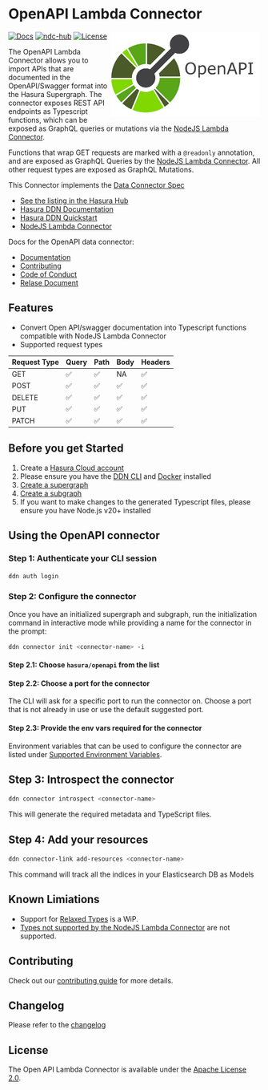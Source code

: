 # OpenAPI Lambda Connector

<a href="https://hasura.io/"><img src="./docs/logo.png" align="right" width="300"></a>

[![Docs](https://img.shields.io/badge/docs-v3.x-brightgreen.svg?style=flat)](https://hasura.io/docs/3.0)
[![ndc-hub](https://img.shields.io/badge/ndc--hub-openapi-blue.svg?style=flat)](https://hasura.io/connectors/open-api-lambda)
[![License](https://img.shields.io/badge/license-Apache--2.0-purple.svg?style=flat)](https://www.apache.org/licenses/LICENSE-2.0)

The OpenAPI Lambda Connector allows you to import APIs that are documented in the OpenAPI/Swagger format into the Hasura Supergraph. The connector exposes REST API endpoints as Typescript functions, which can be exposed as GraphQL queries or mutations via the [NodeJS Lambda Connector](https://github.com/hasura/ndc-nodejs-lambda).

Functions that wrap GET requests are marked with a `@readonly` annotation, and are exposed as GraphQL Queries by the [NodeJS Lambda Connector](https://github.com/hasura/ndc-nodejs-lambda). All other request types are exposed as GraphQL Mutations.

This Connector implements the [Data Connector Spec](https://github.com/hasura/ndc-spec)

- [See the listing in the Hasura Hub](https://hasura.io/connectors/open-api-lambda)
- [Hasura DDN Documentation](https://hasura.io/docs/3.0)
- [Hasura DDN Quickstart](https://hasura.io/docs/3.0/getting-started/quickstart)
- [NodeJS Lambda Connector](https://github.com/hasura/ndc-nodejs-lambda)

Docs for the OpenAPI data connector:

- [Documentation](./docs/documentation.md)
- [Contributing](./docs/contributing.md)
- [Code of Conduct](./docs/code-of-conduct.md)
- [Relase Document](./docs/release.md)

## Features

- Convert Open API/swagger documentation into Typescript functions compatible with NodeJS Lambda Connector
- Supported request types

| Request Type | Query | Path | Body | Headers |
| ------------ | ----- | ---- | ---- | ------- |
| GET          | ✅    | ✅   | NA   | ✅      |
| POST         | ✅    | ✅   | ✅   | ✅      |
| DELETE       | ✅    | ✅   | ✅   | ✅      |
| PUT          | ✅    | ✅   | ✅   | ✅      |
| PATCH        | ✅    | ✅   | ✅   | ✅      |

## Before you get Started

1. Create a [Hasura Cloud account](https://console.hasura.io)
2. Please ensure you have the [DDN CLI](https://hasura.io/docs/3.0/cli/installation) and [Docker](https://docs.docker.com/engine/install/) installed
3. [Create a supergraph](https://hasura.io/docs/3.0/getting-started/init-supergraph)
4. [Create a subgraph](https://hasura.io/docs/3.0/getting-started/init-subgraph)
5. If you want to make changes to the generated Typescript files, please ensure you have Node.js v20+ installed

## Using the OpenAPI connector

### Step 1: Authenticate your CLI session

```bash
ddn auth login
```

### Step 2: Configure the connector

Once you have an initialized supergraph and subgraph, run the initialization command in interactive mode while
providing a name for the connector in the prompt:

```bash
ddn connector init <connector-name> -i
```

#### Step 2.1: Choose `hasura/openapi` from the list

#### Step 2.2: Choose a port for the connector

The CLI will ask for a specific port to run the connector on. Choose a port that is not already in use or use the
default suggested port.

#### Step 2.3: Provide the env vars required for the connector

Environment variables that can be used to configure the connector are listed under [Supported Environment Variables](./docs/documentation.md#supported-environment-variables).

## Step 3: Introspect the connector

```bash
ddn connector introspect <connector-name>
```

This will generate the required metadata and TypeScript files.

## Step 4: Add your resources

```bash
ddn connector-link add-resources <connector-name>
```

This command will track all the indices in your Elasticsearch DB as Models

## Known Limiations

- Support for [Relaxed Types](https://github.com/hasura/ndc-nodejs-lambda/tree/main?tab=readme-ov-file#relaxed-types) is a WiP.
- [Types not supported by the NodeJS Lambda Connector](https://github.com/hasura/ndc-nodejs-lambda?tab=readme-ov-file#unsupported-types) are not supported.

## Contributing

Check out our [contributing guide](.docs/contributing.md) for more details.

## Changelog

Please refer to the [changelog](./changelog.md)

## License

The Open API Lambda Connector is available under the [Apache License 2.0](https://www.apache.org/licenses/LICENSE-2.0).
